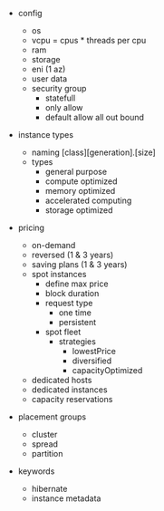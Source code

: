 - config
    - os
    - vcpu = cpus * threads per cpu
    - ram
    - storage
    - eni (1 az)
    - user data
    - security group
        - statefull
        - only allow
        - default allow all out bound

- instance types
    - naming [class][generation].[size]
    - types
        - general purpose
        - compute optimized
        - memory optimized
        - accelerated computing
        - storage optimized

- pricing
    - on-demand
    - reversed (1 & 3 years)
    - saving plans (1 & 3 years)
    - spot instances
        - define max price
        - block duration
        - request type 
            - one time
            - persistent
        - spot fleet
            - strategies
                - lowestPrice
                - diversified
                - capacityOptimized
    - dedicated hosts
    - dedicated instances
    - capacity reservations

- placement groups
    - cluster
    - spread
    - partition

- keywords
    - hibernate
    - instance metadata